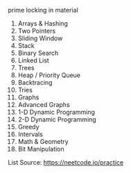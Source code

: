 prime locking in material

1. Arrays & Hashing
2. Two Pointers
3. Sliding Window
4. Stack
5. Binary Search
6. Linked List
7. Trees
8. Heap / Priority Queue
9. Backtracing
10. Tries
11. Graphs
12. Advanced Graphs
13. 1-D Dynamic Programming
14. 2-D Dynamic Programming
15. Greedy
16. Intervals
17. Math & Geometry
18. Bit Manipulation

List Source: https://neetcode.io/practice
